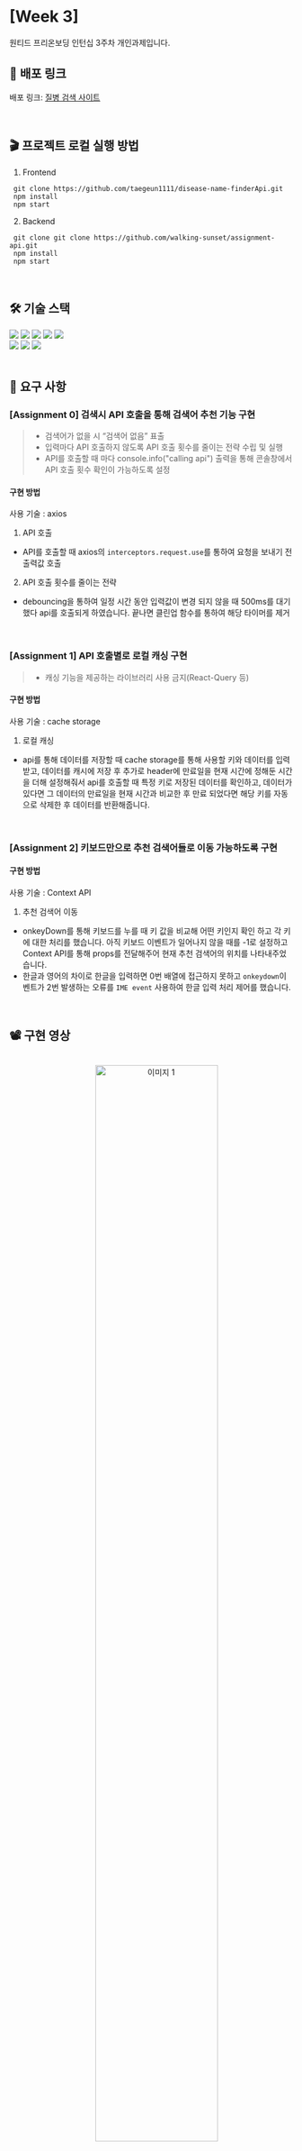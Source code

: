 # [Week 3]

원티드 프리온보딩 인턴십 3주차 개인과제입니다.

## 🚀 배포 링크

배포
링크: [질병 검색 사이트](https://disease-name-finder-mfjup50jd-taegeun1111.vercel.app/)

<br/>

## 🎬 프로젝트 로컬 실행 방법

1. Frontend

```
 git clone https://github.com/taegeun1111/disease-name-finderApi.git
 npm install
 npm start
```

2. Backend

```
 git clone git clone https://github.com/walking-sunset/assignment-api.git
 npm install
 npm start
```

<br/>

## 🛠️ 기술 스택

<div>
   <img src="https://img.shields.io/badge/react-61DAFB?style=flat&logo=react&logoColor=white">
   <img src="https://img.shields.io/badge/typescript-3178C6?style=flat&logo=typescript&logoColor=white">
   <img src="https://img.shields.io/badge/styled components-DB7093?style=flat&logo=styledcomponents&logoColor=white">
   <img src="https://img.shields.io/badge/react router-CA4245?style=flat&logo=react router&logoColor=white">
  <img src="https://img.shields.io/badge/axios-5A29E4?style=flat&logo=axios&logoColor=white">
   <br/>
   <img src="https://img.shields.io/badge/husky-efefef?style=flat&logo=husky&logoColor=white">
   <img src="https://img.shields.io/badge/ESlint-4B32C3?style=flat&logo=eslint&logoColor=white">
   <img src="https://img.shields.io/badge/Prettier-F7B93E?style=flat&logo=prettier&logoColor=white">
</div>

<br/>

## 📝 요구 사항

### **[Assignment 0] 검색시 API 호출을 통해 검색어 추천 기능 구현**

> - 검색어가 없을 시 “검색어 없음” 표출
> - 입력마다 API 호출하지 않도록 API 호출 횟수를 줄이는 전략 수립 및 실행
> - API를 호출할 때 마다 console.info("calling api") 출력을 통해 콘솔창에서 API 호출 횟수 확인이 가능하도록 설정

#### **구현 방법**

사용 기술 : axios

1. API 호출

- API를 호출할 때 axios의 `interceptors.request.use`를 통하여 요청을 보내기 전 출력값 호출 <br />

2. API 호출 횟수를 줄이는 전략

- debouncing을 통하여 일정 시간 동안 입력값이 변경 되지 않을 때 500ms를 대기했다 api를 호출되게 하였습니다. 끝나면 클린업 함수를 통하여 해당 타이머를 제거

<br />

### **[Assignment 1] API 호출별로 로컬 캐싱 구현**

> - 캐싱 기능을 제공하는 라이브러리 사용 금지(React-Query 등)

#### **구현 방법**

사용 기술 : cache storage

1. 로컬 캐싱

- api를 통해 데이터를 저장할 때 cache storage를 통해 사용할 키와 데이터를 입력받고, 데이터를 캐시에 저장 후 추가로 header에 만료일을 현재 시간에 정해둔 시간을 더해 설정해줘서 api를 호출할
  때 특정 키로 저장된 데이터를 확인하고, 데이터가 있다면 그 데이터의 만료일을 현재 시간과 비교한 후 만료 되었다면 해당 키를 자동으로 삭제한 후 데이터를 반환해줍니다.

<br />

### **[Assignment 2] 키보드만으로 추천 검색어들로 이동 가능하도록 구현**

#### **구현 방법**

사용 기술 : Context API

1. 추천 검색어 이동

- onkeyDown를 통해 키보드를 누를 때 키 값을 비교해 어떤 키인지 확인 하고 각 키에 대한 처리를 했습니다. 아직 키보드 이벤트가 일어나지 않을 때를 -1로 설정하고 Context API를 통해 props를
  전달해주어 현재 추천 검색어의 위치를 나타내주었습니다.
- 한글과 영어의 차이로 한글을 입력하면 0번 배열에 접근하지 못하고 `onkeydown`이벤트가 2번 발생하는 오류를 `IME event` 사용하여 한글 입력 처리 제어를 했습니다.

<br/>

## 📽 구현 영상

<p style="display: flex; justify-content: center;">
  <figure style="text-align: center; margin-right: 20px;">
    <img src="https://github.com/taegeun1111/disease-name-finder/assets/122959190/92481cbe-607b-4fff-a349-6173388c54bd" alt="이미지 1" width="70%">
    <p>구현 영상</p>
  </figure>
  <figure style="text-align: center;">
    <img src="https://github.com/taegeun1111/disease-name-finder/assets/122959190/35e35917-51b9-4e87-81ad-bab683f389be" alt="이미지 2" width="70%">
    <p>캐시 및 호출 확인</p>
  </figure>
</p>

## 🗂️ 폴더 구조

```
📦src
 ┣ 📂apis
 ┣ 📂components
 ┃ ┣ 📂common
 ┃ ┃ ┣ 📂Header
 ┃ ┃ ┗ 📂Layout
 ┃ ┣ 📂inputSearch
 ┃ ┗ 📂recommendSearch
 ┣ 📂pages
 ┃ ┣ 📂error
 ┃ ┣ 📂finderApi
 ┣ 📂router
 ┣ 📂service
 ┃ ┣ 📂constant
 ┃ ┗ 📂cacheStorage.ts
 ┣ 📂store
 ┃ ┣ 📂input
 ┃ ┣ 📂recommend
 ┣ 📂styles
 ┗ 📂types
```
